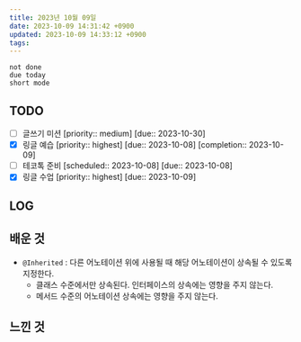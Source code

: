 ```yaml
---
title: 2023년 10월 09일
date: 2023-10-09 14:31:42 +0900
updated: 2023-10-09 14:33:12 +0900
tags: 
---
```


```tasks
not done 
due today
short mode
```

## TODO
- [ ] 글쓰기 미션  [priority:: medium]  [due:: 2023-10-30]
- [x] 링글 예습  [priority:: highest]  [due:: 2023-10-08]  [completion:: 2023-10-09]
- [ ] 테코톡 준비  [scheduled:: 2023-10-08]  [due:: 2023-10-08]
- [x] 링글 수업  [priority:: highest]  [due:: 2023-10-09]

## LOG

## 배운 것

- `@Inherited` : 다른 어노테이션 위에 사용될 때 해당 어노테이션이 상속될 수 있도록 지정한다.
	- 클래스 수준에서만 상속된다. 인터페이스의 상속에는 영향을 주지 않는다. 
	- 메서드 수준의 어노테이션 상속에는 영향을 주지 않는다.

## 느낀 것